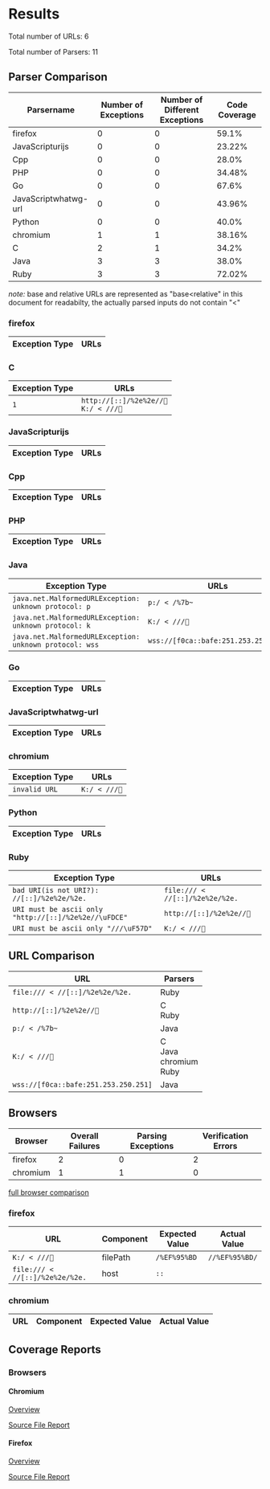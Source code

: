 # Results 

Total number of URLs: 6

Total number of Parsers: 11

## Parser Comparison 

 Parsername | Number of Exceptions | Number of Different Exceptions | Code Coverage 
 --- | --- | --- | ---
firefox | 0 | 0 | 59.1% 
JavaScripturijs | 0 | 0 | 23.22% 
Cpp | 0 | 0 | 28.0% 
PHP | 0 | 0 | 34.48% 
Go | 0 | 0 | 67.6% 
JavaScriptwhatwg-url | 0 | 0 | 43.96% 
Python | 0 | 0 | 40.0% 
chromium | 1 | 1 | 38.16% 
C | 2 | 1 | 34.2% 
Java | 3 | 3 | 38.0% 
Ruby | 3 | 3 | 72.02% 


*note:*  base and relative URLs are represented as "base<relative" in this document for readabilty, the actually parsed inputs do not contain "<" 

### firefox

 Exception Type | URLs 
 --- | --- 


### C

 Exception Type | URLs 
 --- | --- 
 ``` 1 ```  |  ``` http://[::]/%2e%2e//﷎ ```  <br> ``` K:/ < /// ```  <br> 


### JavaScripturijs

 Exception Type | URLs 
 --- | --- 


### Cpp

 Exception Type | URLs 
 --- | --- 


### PHP

 Exception Type | URLs 
 --- | --- 


### Java

 Exception Type | URLs 
 --- | --- 
 ``` java.net.MalformedURLException: unknown protocol: p ```  |  ``` p:/ < /%7b~ ```  <br> 
 ``` java.net.MalformedURLException: unknown protocol: k ```  |  ``` K:/ < /// ```  <br> 
 ``` java.net.MalformedURLException: unknown protocol: wss ```  |  ``` wss://[f0ca::bafe:251.253.250.251] ```  <br> 


### Go

 Exception Type | URLs 
 --- | --- 


### JavaScriptwhatwg-url

 Exception Type | URLs 
 --- | --- 


### chromium

 Exception Type | URLs 
 --- | --- 
 ``` invalid URL ```  |  ``` K:/ < /// ```  <br> 


### Python

 Exception Type | URLs 
 --- | --- 


### Ruby

 Exception Type | URLs 
 --- | --- 
 ``` bad URI(is not URI?): //[::]/%2e%2e/%2e. ```  |  ``` file:/// < //[::]/%2e%2e/%2e. ```  <br> 
 ``` URI must be ascii only "http://[::]/%2e%2e//\uFDCE" ```  |  ``` http://[::]/%2e%2e//﷎ ```  <br> 
 ``` URI must be ascii only "///\uF57D" ```  |  ``` K:/ < /// ```  <br> 


## URL Comparison 

 URL | Parsers 
 --- | --- 
 ``` file:/// < //[::]/%2e%2e/%2e. ```  | Ruby <br>
 ``` http://[::]/%2e%2e//﷎ ```  | C <br>Ruby <br>
 ``` p:/ < /%7b~ ```  | Java <br>
 ``` K:/ < /// ```  | C <br>Java <br>chromium <br>Ruby <br>
 ``` wss://[f0ca::bafe:251.253.250.251] ```  | Java <br>

## Browsers

 Browser | Overall Failures | Parsing Exceptions | Verification Errors 
 --- | --- | --- | --- 
firefox | 2 | 0 | 2
chromium | 1 | 1 | 0

[full browser comparison](./browseroverview.html)

### firefox

 URL | Component | Expected Value | Actual Value 
 --- | --- | --- | --- 
 ``` K:/ < /// ```  | filePath |  ``` /%EF%95%BD ```  |  ``` //%EF%95%BD/ ``` 
 ``` file:/// < //[::]/%2e%2e/%2e. ```  | host |  ``` :: ```  |  ```  ``` 

### chromium

 URL | Component | Expected Value | Actual Value 
 --- | --- | --- | --- 

## Coverage Reports 

### Browsers


#### Chromium

[Overview](./chromium/report.html)

[Source File Report](./chromium/url_parse.cc.html)


#### Firefox

[Overview](./firefox/index.html)

[Source File Report](./firefox/nsURLParsers.cpp.gcov.html)

